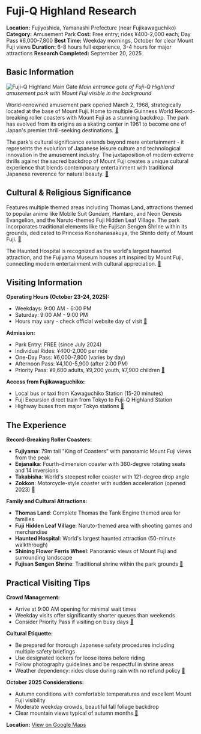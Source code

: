 # Fuji-Q Highland Research

**Location:** Fujiyoshida, Yamanashi Prefecture (near Fujikawaguchiko)
**Category:** Amusement Park
**Cost:** Free entry; rides ¥400-2,000 each; Day Pass ¥6,000-7,800
**Best Time:** Weekday mornings, October for clear Mount Fuji views
**Duration:** 6-8 hours full experience, 3-4 hours for major attractions
**Research Completed:** September 20, 2025

## Basic Information

![Fuji-Q Highland Main Gate](https://upload.wikimedia.org/wikipedia/commons/a/af/FujiQ_Highland_MainGate.JPG)
*Main entrance gate of Fuji-Q Highland amusement park with Mount Fuji visible in the background*

World-renowned amusement park opened March 2, 1968, strategically located at the base of Mount Fuji. Home to multiple Guinness World Record-breaking roller coasters with Mount Fuji as a stunning backdrop. The park has evolved from its origins as a skating center in 1961 to become one of Japan's premier thrill-seeking destinations. [🔗](https://www.fujiq.jp/en/)

The park's cultural significance extends beyond mere entertainment - it represents the evolution of Japanese leisure culture and technological innovation in the amusement industry. The juxtaposition of modern extreme thrills against the sacred backdrop of Mount Fuji creates a unique cultural experience that blends contemporary entertainment with traditional Japanese reverence for natural beauty. [🔗](https://en.wikipedia.org/wiki/Fuji-Q_Highland)

## Cultural & Religious Significance

Features multiple themed areas including Thomas Land, attractions themed to popular anime like Mobile Suit Gundam, Hamtaro, and Neon Genesis Evangelion, and the Naruto-themed Fuji Hidden Leaf Village. The park incorporates traditional elements like the Fujisan Sengen Shrine within its grounds, dedicated to Princess Konohanasakuya, the Shinto deity of Mount Fuji. [🔗](https://www.japan-travel/en/spot/1332/)

The Haunted Hospital is recognized as the world's largest haunted attraction, and the Fujiyama Museum houses art inspired by Mount Fuji, connecting modern entertainment with cultural appreciation. [🔗](https://www.thrill-data.com/waits/park/additional-parks-asia/fuji-q-highland/)

## Visiting Information

**Operating Hours (October 23-24, 2025):**
- Weekdays: 9:00 AM - 6:00 PM
- Saturday: 9:00 AM - 9:00 PM
- Hours may vary - check official website day of visit [🔗](https://www.fujiq.jp/en/)

**Admission:**
- Park Entry: FREE (since July 2024)
- Individual Rides: ¥400-2,000 per ride
- One-Day Pass: ¥6,000-7,800 (varies by day)
- Afternoon Pass: ¥4,100-5,900 (after 2:00 PM)
- Priority Pass: ¥9,600 adults, ¥9,200 youth, ¥7,900 children [🔗](https://www.fujiq.jp/en/)

**Access from Fujikawaguchiko:**
- Local bus or taxi from Kawaguchiko Station (15-20 minutes)
- Fuji Excursion direct train from Tokyo to Fuji-Q Highland Station
- Highway buses from major Tokyo stations [🔗](https://japantravel.navitime.com/en/area/jp/guide/NTJhowto0108-en/)

## The Experience

**Record-Breaking Roller Coasters:**
- **Fujiyama**: 79m tall "King of Coasters" with panoramic Mount Fuji views from the peak
- **Eejanaika**: Fourth-dimension coaster with 360-degree rotating seats and 14 inversions
- **Takabisha**: World's steepest roller coaster with 121-degree drop angle
- **Zokkon**: Motorcycle-style coaster with sudden acceleration (opened 2023) [🔗](https://www.fujiq.jp/en/)

**Family and Cultural Attractions:**
- **Thomas Land**: Complete Thomas the Tank Engine themed area for families
- **Fuji Hidden Leaf Village**: Naruto-themed area with shooting games and merchandise
- **Haunted Hospital**: World's largest haunted attraction (50-minute walkthrough)
- **Shining Flower Ferris Wheel**: Panoramic views of Mount Fuji and surrounding landscape
- **Fujisan Sengen Shrine**: Traditional shrine within the park grounds [🔗](https://www.japan-guide.com/e/e6918.html)

## Practical Visiting Tips

**Crowd Management:**
- Arrive at 9:00 AM opening for minimal wait times
- Weekday visits offer significantly shorter queues than weekends
- Consider Priority Pass if visiting on busy days [🔗](https://www.fujiq.jp/en/)

**Cultural Etiquette:**
- Be prepared for thorough Japanese safety procedures including multiple safety briefings
- Use designated lockers for loose items before riding
- Follow photography guidelines and be respectful in shrine areas
- Weather dependency: rides close during rain with no refund policy [🔗](https://www.thrill-data.com/waits/park/additional-parks-asia/fuji-q-highland/)

**October 2025 Considerations:**
- Autumn conditions with comfortable temperatures and excellent Mount Fuji visibility
- Moderate weekday crowds, beautiful fall foliage backdrop
- Clear mountain views typical of autumn months [🔗](https://www.japan-guide.com/e/e6918.html)

**Location:** [View on Google Maps](https://maps.google.com/maps?q=35.4873,138.7805)
